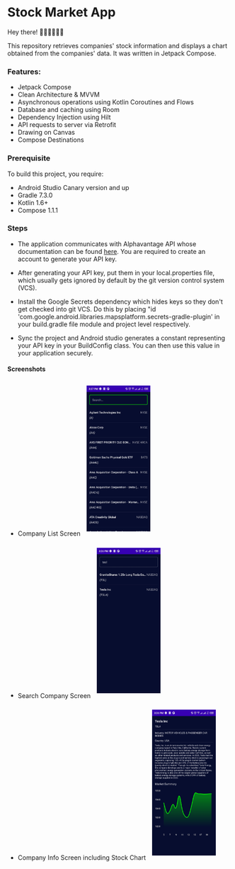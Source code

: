 # Stock Market App
Hey there! 👋🏼👋🏼👋🏼

This repository retrieves companies' stock information and displays a chart obtained from the companies' data.
It was written in Jetpack Compose.

### Features:
- Jetpack Compose
- Clean Architecture & MVVM
- Asynchronous operations using Kotlin Coroutines and Flows
- Database and caching using Room
- Dependency Injection using Hilt
- API requests to server via Retrofit
- Drawing on Canvas
- Compose Destinations


### Prerequisite
To build this project, you require:

- Android Studio Canary version and up
- Gradle 7.3.0
- Kotlin 1.6+
- Compose 1.1.1



### Steps

- The application communicates with Alphavantage API whose documentation can be found [here](https://www.alphavantage.co/documentation/).
  You are required to create an account to generate your API key.

- After generating your API key, put them in your local.properties file, which usually
  gets ignored by default by the git version control system (VCS).

- Install the Google Secrets dependency which hides keys so they don't get checked into git VCS.
  Do this by placing "id 'com.google.android.libraries.mapsplatform.secrets-gradle-plugin' in your build.gradle file module and project level respectively.

- Sync the project and Android studio generates a constant representing your API key in your BuildConfig
  class. You can then use this value in your application securely.

#### Screenshots
- Company List Screen
  <img src="screenshots/all_company.jpg" width="30%" vspace="10" hspace="10">

- Search Company Screen
  <img src="screenshots/search_company.jpg" width="30%" vspace="10" hspace="10">

- Company Info Screen including Stock Chart
  <img src="screenshots/company_info.jpg" width="30%" vspace="10" hspace="10">